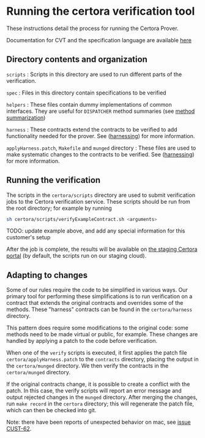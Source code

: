 # Running the certora verification tool

These instructions detail the process for running the Certora Prover.

Documentation for CVT and the specification language are available
[here](https://docs.certora.com/)


## Directory contents and organization

`scripts`
: Scripts in this directory are used to run different parts of the verification.

`spec`
: Files in this directory contain specifications to be verified

`helpers`
: These files contain dummy implementations of common interfaces.  They are
  useful for `DISPATCHER` method summaries (see [method summarization](summaries))

`harness`
: These contracts extend the contracts to be verified to add functionality
  needed for the prover.  See ([harnessing](harnessing)) for more information.

`applyHarness.patch`, `Makefile` and `munged` directory
: These files are used to make systematic changes to the contracts to be
  verified.  See ([harnessing](harnessing)) for more information.

[summaries]:  https://docs.certora.com/en/latest/docs/ref-manual/cvl/methods.html
[harnessing]: https://docs.certora.com/en/latest/docs/ref-manual/approx/harnessing.html

## Running the verification

The scripts in the `certora/scripts` directory are used to submit verification
jobs to the Certora verification service. These scripts should be run from the
root directory; for example by running

```sh
sh certora/scripts/verifyExampleContract.sh <arguments>
```

TODO: update example above, and add any special information for this customer's
setup

After the job is complete, the results will be available on
[the staging Certora portal](https://vaas-stg.certora.com/) (by default, the
scripts run on our staging cloud).

## Adapting to changes

Some of our rules require the code to be simplified in various ways. Our
primary tool for performing these simplifications is to run verification on a
contract that extends the original contracts and overrides some of the methods.
These "harness" contracts can be found in the `certora/harness` directory.

This pattern does require some modifications to the original code: some methods
need to be made virtual or public, for example. These changes are handled by
applying a patch to the code before verification.

When one of the `verify` scripts is executed, it first applies the patch file
`certora/applyHarness.patch` to the `contracts` directory, placing the output
in the `certora/munged` directory. We then verify the contracts in the
`certora/munged` directory.

If the original contracts change, it is possible to create a conflict with the
patch. In this case, the verify scripts will report an error message and output
rejected changes in the `munged` directory. After merging the changes, run
`make record` in the `certora` directory; this will regenerate the patch file,
which can then be checked into git.

Note: there have been reports of unexpected behavior on mac, see
[issue CUST-62](https://certora.atlassian.net/browse/CUST-62?atlOrigin=eyJpIjoiZWI1MGFjNGZkZGE0NGFlNjkwYjUwYjY2NmE4ZmQ1OTIiLCJwIjoiaiJ9).

